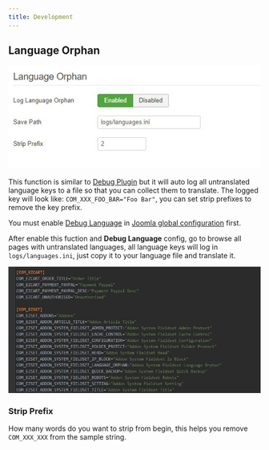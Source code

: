 ```yaml
---
title: Development
---
```


## Language Orphan

![](p-2017-10-25-020.jpg)

This function is similar to [Debug Plugin](https://docs.joomla.org/Debugging_a_translation) but it will auto log all untranslated language keys to a file so that you can collect them to translate. The logged key will look like: `COM_XXX_FOO_BAR="Foo Bar"`, you can set strip prefixes to remove the key prefix.

You must enable [Debug Language](https://docs.joomla.org/Debugging_a_translation) in [Joomla global configuration](https://docs.joomla.org/J3.x:Global_configuration#Debug_Settings_Group) first.

After enable this fuction and **Debug Language** config, go to browse all pages with untranslated languages, all language keys will log in `logs/languages.ini`, just copy it to your language file and translate it.

![](p-2017-10-25-019.jpg)

### Strip Prefix

How many words do you want to strip from begin, this helps you remove `COM_XXX_XXX` from the sample string.


